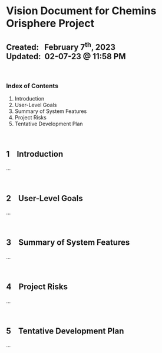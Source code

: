 # Vision Document for Chemins Orisphere Project
**Created:**&nbsp;&nbsp; February 7<sup>th</sup>, 2023  
**Updated:**&nbsp; 02-07-23 @ 11:58 PM
---

&nbsp;
### Index of Contents

1. Introduction
2. User-Level Goals
3. Summary of System Features
4. Project Risks
5. Tentative Development Plan


&nbsp;
## 1 &nbsp;&nbsp; Introduction

...


&nbsp;
## 2 &nbsp;&nbsp; User-Level Goals

...


&nbsp;
## 3 &nbsp;&nbsp; Summary of System Features

...


&nbsp;
## 4 &nbsp;&nbsp; Project Risks

...


&nbsp;
## 5 &nbsp;&nbsp; Tentative Development Plan

...